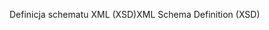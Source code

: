 <span data-ttu-id="0c374-101">Definicja schematu XML (XSD)</span><span class="sxs-lookup"><span data-stu-id="0c374-101">XML Schema Definition (XSD)</span></span>